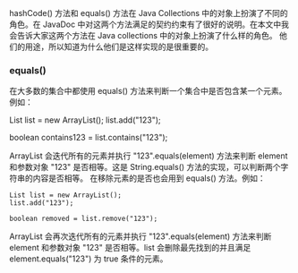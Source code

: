 hashCode() 方法和 equals() 方法在 Java Collections 中的对象上扮演了不同的角色。在 JavaDoc 中对这两个方法满足的契约约束有了很好的说明。在本文中我会告诉大家这两个方法在 Java collections 中的对象上扮演了什么样的角色。
 他们的用途，所以知道为什么他们是这样实现的是很重要的。
  
### equals()
在大多数的集合中都使用 equals() 方法来判断一个集合中是否包含某一个元素。例如：
  
  List list = new ArrayList();
  list.add("123");
  
  boolean contains123 = list.contains("123");
  
ArrayList 会迭代所有的元素并执行 "123".equals(element) 方法来判断 element 和参数对象 "123" 是否相等。这是 String.equals() 方法的实现，可以判断两个字符串的内容是否相等。
在移除元素的是否也会用到 equals() 方法。例如：

    List list = new ArrayList();
    list.add("123");
    
    boolean removed = list.remove("123");

ArrayList 会再次迭代所有的元素并执行 "123".equals(element) 方法来判断 element 和参数对象 "123" 是否相等。list 会删除最先找到的并且满足 element.equals("123") 为 true 条件的元素。
        
   

